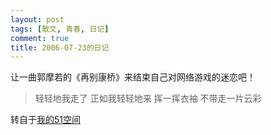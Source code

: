```yaml
---
layout: post
tags: [散文, 青春, 日记]
comment: true
title: 2006-07-23的日记
---
```


让一曲郭摩若的《再别康桥》来结束自己对网络游戏的迷恋吧！ 

> 轻轻地我走了
> 正如我轻轻地来
> 挥一挥衣袖
> 不带走一片云彩


转自于[我的51空间](http://home.51.com/cailiwei712/diary/item/10000127.html)
